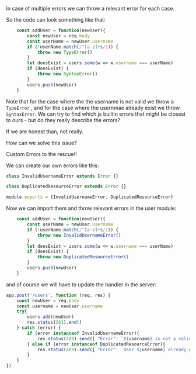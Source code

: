 In case of multiple errors we can throw a relevant error for each case.

So the code can look something like that:

```js
    const addUser = function(newUser){
        const newUser = req.body
        const userName = newUser.username
        if (!userName.match(/^[a-z]+$/i)) {
            throw new TypeError() 
        }
        let doesExist = users.some(w => w.username === userName)
        if (doesExist) {
            throw new SyntaxError()
        }
        users.push(newUser) 
    }
```

Note that for the case where the the username is not valid we throw a `TypeError` , and for the case where the usernmae already exist we throw `SyntaxError`.
We can try to find which js builtin errors that might be closest to ours - but do they really describe the errors?  

If we are honest than, not really.

How can we solve this issue?

Custom Errors to the rescue!!

We can create our own errors like this:

```js
class InvalidUsernameError extends Error {}

class DuplicatedResourceError extends Error {}

module.exports = {InvalidUsernameError, DuplicatedResourceError}
```

Now we can import them and throw relevant errors in the user module:

```js
    const addUser = function(newUser){
        const userName = newUser.username
        if (!userName.match(/^[a-z]+$/i)) {
            throw new InvalidUsernameError() 
        }
        let doesExist = users.some(w => w.username === userName)
        if (doesExist) {
            throw new DuplicatedResourceError()
        }
        users.push(newUser) 
    }
```

and of course we will have to update the handler in the server:
```js
app.post('/users', function (req, res) {
    const newUser = req.body
    const username = newUser.username
    try{
        users.add(newUser)
        res.status(201).end()
    } catch (error) {
        if (error instanceof InvalidUsernameError){
            res.status(400).send({ "Error": `${username} is not a valid name` })
        } else if (error instanceof DuplicatedResourceError){
            res.status(409).send({ "Error": `User ${username} already exist` })
        }
    }
})
```